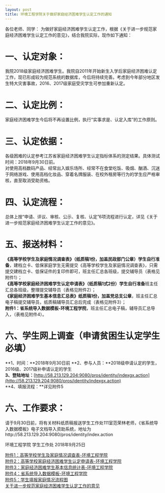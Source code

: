 ```yaml
---
layout: post
title: 环境工程学院关于做好家庭经济困难学生认定工作的通知
---
```


各位老师、同学：
为做好家庭经济困难学生认定工作，根据《关于进一步规范家庭经济困难学生认定工作的意见》，结合我院实际，现作如下通知：

<!--more-->

# 一、认定对象：    
我院2018级家庭经济困难学生。我院自2011年开始新生入学后家庭经济困难认定工作，现已形成较为规范系统的数据库，今后将持续完善。考虑到今年部分地区发生特大灾害事故，2016、2017级家庭受灾学生可参加重新认定。    

# 二、认定比例：    
家庭经济困难学生今后将不再设置比例，执行“实事求是、认定入库”的工作原则。    

# 三、认定依据：    
各级困难的认定参考江苏省家庭经济困难学生认定指标体系的测定结果。具体测试时间：2018年9月30日前。    
对使用高档数码产品、经常出入娱乐场所、经常不在食堂吃饭、吸烟、酗酒、沉迷于网络游戏、使用高档化妆品、穿着名牌服装、在校外租房等行为的学生应严格审核，直至取消受助资格。    

# 四、认定流程：    
总体上按“申请、评议、审核、公示、复核、认定”6项流程进行认定，详见《关于进一步规范家庭经济困难学生认定工作的意见》。    

# 五、报送材料：    
**《高等学校学生及家庭情况调查表》（纸质稿1份，加盖民政部门公章）学生自行准备**，建档立卡、低保家庭学生无需提交《高等学校学生及家庭情况调查表》，只需提交建档立卡、低保证件的复印件即可，班主任汇总各班级，提交辅导员（表格见附件1）；    
**《高等学校家庭经济困难学生认定申请表》（纸质稿1式2份）学生自行准备**班主任汇总各班级，整理提交辅导员（表格见附件2）；    
**《家庭经济困难学生基本信息汇总表》纸质稿1份，加盖党总支公章**，班主任汇总电子稿提交辅导员，纸质稿辅导员汇总后完成（表格见附件3）；    
**附件1：省系统导入数据模板-环境工程学院**，班主任汇总电子稿，辅导员汇总导入，（表格见附件4）。    

# 六、学生网上调查（申请贫困生认定学生必填）    
**1、时间：**2018年9月30日前
**2、参与人员：**2018级申请认定的学生，2016级、2017级补申请认定的学生    
**3、登陆地址：**[http://58.213.129.204:9080/pros/identity/indexgx.action](http://58.213.129.204:9080/pros/identity/indexgx.action)    
**4、填报流程：**详见附件5


# 六、工作要求：    
请于9月30日前，将有关材料纸质稿报送学生工作处111室范荣林老师，《省系统导入数据模板》电子文档导入资助系统，地址为http://58.213.129.204:9080/pros/identity/index.action

环境工程学院
学生工作处
2018年9月25日

[附件1：高等学校学生及家庭情况调查表-环境工程学院](https://share.weiyun.com/54gaj2z)    
[附件2：高等学校家庭经济困难学生认定申请表-环境工程学院](https://share.weiyun.com/5Zi01pl)    
[附件3：家庭经济困难学生基本信息统计表-环境工程学院](https://share.weiyun.com/5qd2k8V)    
[附件4：省系统导入数据模板-环境工程学院](https://share.weiyun.com/5lCL0zj)    
[附件5：学生填报家庭情况流程图](https://share.weiyun.com/5A5HNo0)    
[关于进一步规范家庭经济困难学生认定工作的意见](https://share.weiyun.com/547KNEw)    

